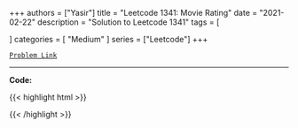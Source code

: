 
+++
authors = ["Yasir"]
title = "Leetcode 1341: Movie Rating"
date = "2021-02-22"
description = "Solution to Leetcode 1341"
tags = [
    
]
categories = [
    "Medium"
]
series = ["Leetcode"]
+++



[`Problem Link`](https://leetcode.com/problems/movie-rating/description/)

---

**Code:**

{{< highlight html >}}

{{< /highlight >}}

